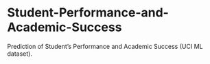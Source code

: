 # Student-Performance-and-Academic-Success
Prediction of Student’s Performance and Academic Success (UCI ML dataset). 
